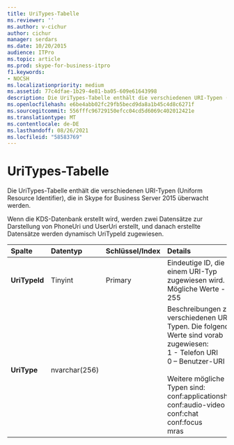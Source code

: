 ```yaml
---
title: UriTypes-Tabelle
ms.reviewer: ''
ms.author: v-cichur
author: cichur
manager: serdars
ms.date: 10/20/2015
audience: ITPro
ms.topic: article
ms.prod: skype-for-business-itpro
f1.keywords:
- NOCSH
ms.localizationpriority: medium
ms.assetid: 77c4dfae-1b29-4e81-ba05-609e61643998
description: Die UriTypes-Tabelle enthält die verschiedenen URI-Typen (Uniform Resource Identifier), die in Skype for Business Server 2015 überwacht werden.
ms.openlocfilehash: e6be4abb02fc29fb5becd9da8a1b45c4d8c6271f
ms.sourcegitcommit: 556fffc96729150efcc04cd5d6069c402012421e
ms.translationtype: MT
ms.contentlocale: de-DE
ms.lasthandoff: 08/26/2021
ms.locfileid: "58583769"
---
```

# <a name="uritypes-table"></a>UriTypes-Tabelle
 
Die UriTypes-Tabelle enthält die verschiedenen URI-Typen (Uniform Resource Identifier), die in Skype for Business Server 2015 überwacht werden.

Wenn die KDS-Datenbank erstellt wird, werden zwei Datensätze zur Darstellung von PhoneUri und UserUri erstellt, und danach erstellte Datensätze werden dynamisch UriTypeId zugewiesen. 
  
|**Spalte**|**Datentyp**|**Schlüssel/Index**|**Details**|
|:-----|:-----|:-----|:-----|
|**UriTypeId** <br/> |Tinyint  <br/> |Primary  <br/> |Eindeutige ID, die einem URI-Typ zugewiesen wird.  <br/> Mögliche Werte - 0 bis 255 |
|**UriType** <br/> |nvarchar(256)  <br/> || Beschreibungen zu verschiedenen URI-Typen. Die folgenden Werte sind vorab zugewiesen: <br/>  1 - Telefon URI <br/>  0 – Benutzer-URI <br/> <br/>  Weitere mögliche Typen sind: <br/>conf:applicationsharing <br/> conf:audio-video<br/> conf:chat<br/>    conf:focus<br/>   mras<br/>
